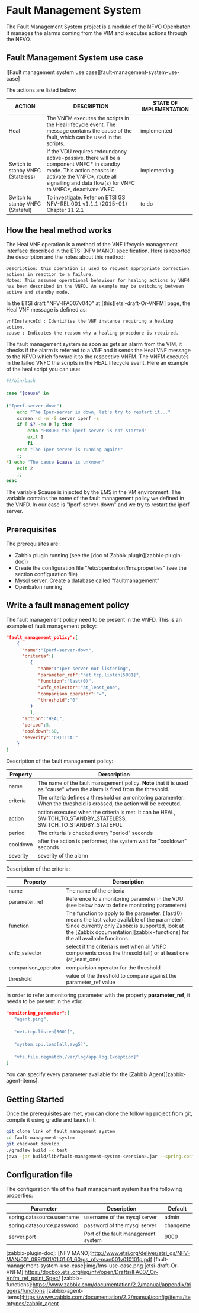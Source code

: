 # Fault Management System

The Fault Management System project is a module of the NFVO Openbaton. It manages the alarms coming from the VIM and executes actions through the NFVO.

## Fault Management System use case

![Fault management system use case][fault-management-system-use-case]

The actions are listed below:

| ACTION              | DESCRIPTION     | STATE OF IMPLEMENTATION
| ------------------- | --------------  | ----------
| Heal   |  The VNFM executes the scripts in the Heal lifecycle event. The message contains the cause of the fault, which can be used in the scripts. | implemented
| Switch to stanby VNFC (Stateless)   |  If the VDU requires redoundancy active-passive, there will be a component VNFC* in standby mode. This action consits in: activate the VNFC*, route all signalling and data flow(s) for VNFC to VNFC*, deactivate VNFC | implementing
| Switch to stanby VNFC (Stateful)    |  To investigate. Refer on ETSI GS NFV-REL 001 v1.1.1 (2015-01) Chapter 11.2.1 | to do

## How the heal method works

The Heal VNF operation is a method of the VNF lifecycle management interface described in the ETSI [NFV MANO] specification. Here is reported the description and the notes about this method:
```
Description: this operation is used to request appropriate correction actions in reaction to a failure.
Notes: This assumes operational behaviour for healing actions by VNFM has been described in the VNFD. An example may be switching between active and standby mode.
```

In the ETSI draft "NFV-IFA007v040" at [this][etsi-draft-Or-VNFM] page, the Heal VNF message is defined as:
```
vnfInstanceId  : Identifies the VNF instance requiring a healing action. 
cause : Indicates the reason why a healing procedure is required. 
```

The fault management system as soon as gets an alarm from the VIM, 
it checks if the alarm is referred to a VNF and it sends the Heal VNF message to the NFVO which forward it to the respective VNFM.
The VNFM executes in the failed VNFC the scripts in the HEAL lifecycle event.
Here an example of the heal script you can use:
```bash
#!/bin/bash

case "$cause" in

("Iperf-server-down") 
	echo "The Iper-server is down, let's try to restart it..."
	screen -d -m -S server iperf -s
	if [ $? -ne 0 ]; then
	    echo "ERROR: the iperf-server is not started"
	    exit 1
    	fi
	echo "The Iper-server is running again!"
	;;
*) echo "The cause $cause is unknown"
	exit 2
	;;
esac
```

The variable $cause is injected by the EMS in the VM environment. The variable contains the name of the fault management policy we defined in the VNFD. 
In our case is "Iperf-server-down" and we try to restart the iperf server.

## Prerequisites

The prerequisites are:  

- Zabbix plugin running (see the [doc of Zabbix plugin][zabbix-plugin-doc])
- Create the configuration file "/etc/openbaton/fms.properties" (see the section configuration file)
- Mysql server. Create a database called "faultmanagement"
- Openbaton running

## Write a fault management policy

The fault management policy need to be present in the VNFD. This is an example of fault management policy:

```json
"fault_management_policy":[
    {
      "name":"Iperf-server-down",
      "criteria":[
         {
            "name":"Iper-server-not-listening",
            "parameter_ref":"net.tcp.listen[5001]",
            "function":"last(0)",
            "vnfc_selector":"at_least_one",
            "comparison_operator":"=",
            "threshold":"0"
         }
         ],
      "action":"HEAL",
      "period":5,
      "cooldown":60,
      "severity":"CRITICAL"
    }
]
```
Description of the fault management policy:  

| Property              | Derscription     
| ------------------- | --------------  
| name   |  The name of the fault management policy. **Note** that it is used as "cause" when the alarm is fired from the threshold.
| criteria | The criteria defines a threshold on a monitoring paramenter. When the threshold is crossed, the action will be executed.
| action | action executed when the criteria is met. It can be HEAL, SWITCH_TO_STANDBY_STATELESS, SWITCH_TO_STANDBY_STATEFUL
|period | The criteria is checked every "period" seconds
| cooldown | after the action is performed, the system wait for "cooldown" seconds
|severity | severity of the alarm

Description of the criteria:  

| Property              | Derscription     
| ------------------- | --------------  
| name   |  The name of the criteria
| parameter_ref | Reference to a monitoring parameter in the VDU. (see below how to define monitoring parameters)
| function | The function to apply to the parameter. ( last(0) means the last value available of the parameter). Since currently only Zabbix is supported, look at the [Zabbix documentation][zabbix-functions] for the all available funcitons. 
|vnfc_selector | select if the criteria is met when all VNFC components cross the thresold (all) or at least one (at_least_one)
| comparison_operator | comparision operator for the threshold
|threshold | value of the threshold to compare against the parameter_ref value

In order to refer a monitoring parameter with the property **parameter_ref**, it needs to be present in the vdu:
 
```json
"monitoring_parameter":[
   "agent.ping",

   "net.tcp.listen[5001]",

   "system.cpu.load[all,avg5]",

   "vfs.file.regmatch[/var/log/app.log,Exception]"
]
```
You can specify every parameter available for the [Zabbix Agent][zabbix-agent-items].

## Getting Started

Once the prerequisites are met, you can clone the following project from git, compile it using gradle and launch it:  

```bash  
git clone link_of_fault_management_system
cd fault-management-system
git checkout develop
./gradlew build -x test
java -jar build/lib/fault-management-system-<version>.jar --spring.config.location=file:/etc/openbaton/fms.properties
```

## Configuration file

The configuration file of the fault management system has the following properties:

| Parameter           | Description     | Default
| ------------------- | --------------  | ----------
| spring.datasource.username   |  username of the mysql server      | admin
| spring.datasource.password   |  password of the mysql server    | changeme
| server.port                  |  Port of the fault management system | 9000


[zabbix-plugin-doc]:
[NFV MANO]:http://www.etsi.org/deliver/etsi_gs/NFV-MAN/001_099/001/01.01.01_60/gs_nfv-man001v010101p.pdf
[fault-management-system-use-case]:img/fms-use-case.png
[etsi-draft-Or-VNFM]:https://docbox.etsi.org/isg/nfv/open/Drafts/IFA007_Or-Vnfm_ref_point_Spec/
[zabbix-functions]:https://www.zabbix.com/documentation/2.2/manual/appendix/triggers/functions
[zabbix-agent-items]:https://www.zabbix.com/documentation/2.2/manual/config/items/itemtypes/zabbix_agent